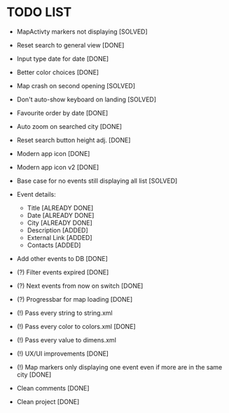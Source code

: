 # TODO LIST

- MapActivty markers not displaying [SOLVED]
- Reset search to general view [DONE]
- Input type date for date [DONE]
- Better color choices [DONE]
- Map crash on second opening [SOLVED]
- Don't auto-show keyboard on landing [SOLVED]
- Favourite order by date [DONE]
- Auto zoom on searched city [DONE]
- Reset search button height adj. [DONE]
- Modern app icon [DONE]
- Modern app icon v2 [DONE]
- Base case for no events still displaying all list [SOLVED]

- Event details:
  - Title [ALREADY DONE]
  - Date [ALREADY DONE]
  - City [ALREADY DONE]
  - Description [ADDED]
  - External Link [ADDED]
  - Contacts [ADDED]
  
- Add other events to DB [DONE]
- (?) Filter events expired [DONE]
- (?) Next events from now on switch [DONE]
- (?) Progressbar for map loading [DONE]

- (!) Pass every string to string.xml
- (!) Pass every color to colors.xml [DONE]
- (!) Pass every value to dimens.xml

- (!) UX/UI improvements [DONE]
- (!) Map markers only displaying one event even if more are in the same city [DONE]

- Clean comments [DONE]
- Clean project [DONE]